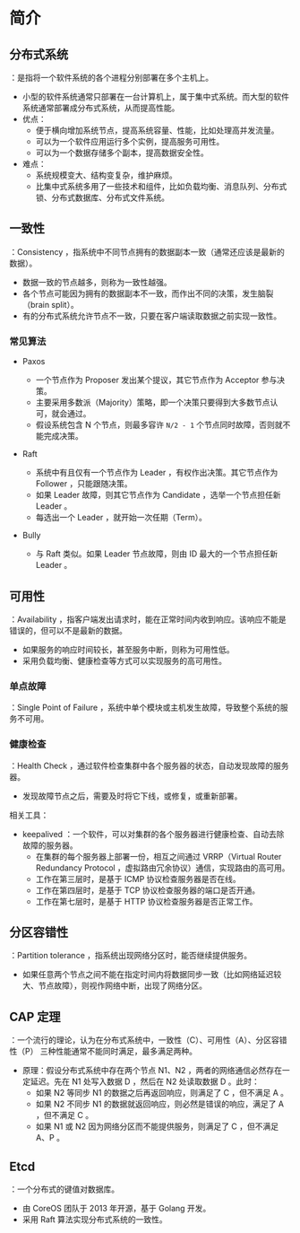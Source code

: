 # 简介

## 分布式系统

：是指将一个软件系统的各个进程分别部署在多个主机上。
- 小型的软件系统通常只部署在一台计算机上，属于集中式系统。而大型的软件系统通常部署成分布式系统，从而提高性能。
- 优点：
  - 便于横向增加系统节点，提高系统容量、性能，比如处理高并发流量。
  - 可以为一个软件应用运行多个实例，提高服务可用性。
  - 可以为一个数据存储多个副本，提高数据安全性。
- 难点：
  - 系统规模变大、结构变复杂，维护麻烦。
  - 比集中式系统多用了一些技术和组件，比如负载均衡、消息队列、分布式锁、分布式数据库、分布式文件系统。

## 一致性

：Consistency ，指系统中不同节点拥有的数据副本一致（通常还应该是最新的数据）。
- 数据一致的节点越多，则称为一致性越强。
- 各个节点可能因为拥有的数据副本不一致，而作出不同的决策，发生脑裂（brain split）。
- 有的分布式系统允许节点不一致，只要在客户端读取数据之前实现一致性。

### 常见算法

- Paxos
  - 一个节点作为 Proposer 发出某个提议，其它节点作为 Acceptor 参与决策。
  - 主要采用多数派（Majority）策略，即一个决策只要得到大多数节点认可，就会通过。
  - 假设系统包含 N 个节点，则最多容许 `N/2 - 1` 个节点同时故障，否则就不能完成决策。

- Raft
  - 系统中有且仅有一个节点作为 Leader ，有权作出决策。其它节点作为 Follower ，只能跟随决策。
  - 如果 Leader 故障，则其它节点作为 Candidate ，选举一个节点担任新 Leader 。
  - 每选出一个 Leader ，就开始一次任期（Term）。

- Bully
  - 与 Raft 类似。如果 Leader 节点故障，则由 ID 最大的一个节点担任新 Leader 。

## 可用性

：Availability ，指客户端发出请求时，能在正常时间内收到响应。该响应不能是错误的，但可以不是最新的数据。
- 如果服务的响应时间较长，甚至服务中断，则称为可用性低。
- 采用负载均衡、健康检查等方式可以实现服务的高可用性。

### 单点故障

：Single Point of Failure ，系统中单个模块或主机发生故障，导致整个系统的服务不可用。

### 健康检查

：Health Check ，通过软件检查集群中各个服务器的状态，自动发现故障的服务器。
- 发现故障节点之后，需要及时将它下线，或修复，或重新部署。

相关工具：
- keepalived ：一个软件，可以对集群的各个服务器进行健康检查、自动去除故障的服务器。
  - 在集群的每个服务器上部署一份，相互之间通过 VRRP（Virtual Router Redundancy Protocol ，虚拟路由冗余协议）通信，实现路由的高可用。
  - 工作在第三层时，是基于 ICMP 协议检查服务器是否在线。
  - 工作在第四层时，是基于 TCP 协议检查服务器的端口是否开通。
  - 工作在第七层时，是基于 HTTP 协议检查服务器是否正常工作。

## 分区容错性

：Partition tolerance ，指系统出现网络分区时，能否继续提供服务。
- 如果任意两个节点之间不能在指定时间内将数据同步一致（比如网络延迟较大、节点故障），则视作网络中断，出现了网络分区。

## CAP 定理

：一个流行的理论，认为在分布式系统中，一致性（C）、可用性（A）、分区容错性（P） 三种性能通常不能同时满足，最多满足两种。
- 原理：假设分布式系统中存在两个节点 N1、N2 ，两者的网络通信必然存在一定延迟。先在 N1 处写入数据 D ，然后在 N2 处读取数据 D 。此时：
  - 如果 N2 等同步 N1 的数据之后再返回响应，则满足了 C ，但不满足 A 。
  - 如果 N2 不同步 N1 的数据就返回响应，则必然是错误的响应，满足了 A ，但不满足 C 。
  - 如果 N1 或 N2 因为网络分区而不能提供服务，则满足了 C ，但不满足 A、P 。

## Etcd

：一个分布式的键值对数据库。
- 由 CoreOS 团队于 2013 年开源，基于 Golang 开发。
- 采用 Raft 算法实现分布式系统的一致性。
